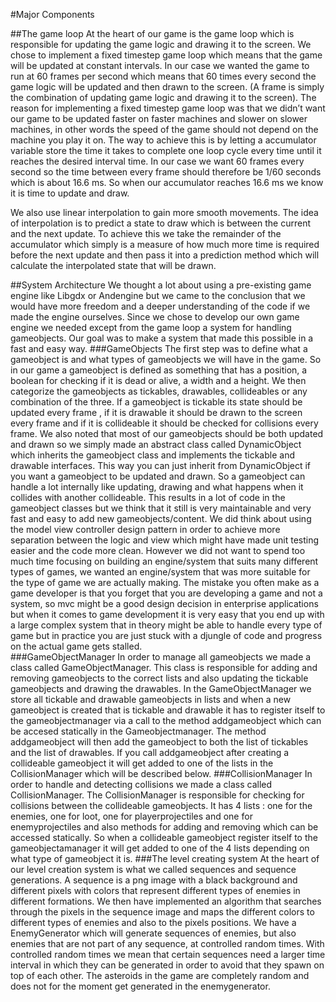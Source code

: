 ﻿#Major Components

##The game loop
At the heart of our game is the game loop which is responsible for updating the game logic and drawing it to the screen. We chose to implement a fixed timestep game loop which means that the game will be updated at constant intervals. In our case we wanted the game to run at 60 frames per second which means that 60 times every second the game logic will be updated and then drawn to the screen. (A frame is simply the combination of updating game logic and drawing it to the screen).
The reason for implementing a fixed timestep game loop was that we didn’t want our game to be updated faster on faster machines and slower on slower machines, in other words the speed of the game should not depend on the machine you play it on.
The way to achieve this is by letting a accumulator variable store the time it takes to complete one loop cycle every time until it reaches the desired interval time. In our case we want 60 frames every second so the time between every frame should therefore be 1/60 seconds which is about 16.6 ms. So when our accumulator reaches 16.6 ms we know it is time to update and draw.

We also use linear interpolation to gain more smooth movements. The idea of interpolation is to predict a state to draw which is between the current and the next update. To achieve this we take the remainder of the accumulator which simply is a measure of how much more time is required before the next update and then pass it into a prediction method which will calculate the interpolated state that will be drawn. 

##System Architecture
We thought a lot about using a pre-existing game engine like Libgdx or Andengine but we came to the conclusion that we would have more freedom and a deeper understanding of the code if we made the engine ourselves.
Since we chose to develop our own game engine we needed except from the game loop a system for handling gameobjects. Our goal was to make a system that made this possible in a fast and easy way. 
###GameObjects
The first step was to define what a gameobject is and what types of gameobjects we will have in the game. So in our game a gameobject is defined as something that has a position, a boolean for checking if it is dead or alive, a width and a height. We then categorize the gameobjects as tickables, drawables, collideables or any combination of the three. If a gameobject is tickable its state should be updated every frame , if it is drawable it should be drawn to the screen every frame and if it is collideable it should be checked for collisions every frame. 
We also noted that most of our gameobjects should be both updated and drawn so we simply made an abstract class called DynamicObject which inherits the gameobject class and implements the tickable and drawable interfaces. This way you can just inherit from DynamicObject if you want a gameobject to be updated and drawn.
So a gameobject can handle a lot internally like updating, drawing and what happens when it collides with another collideable. This results in a lot of code in the gameobject classes but we think that it still is very maintainable and very fast and easy to add new gameobjects/content. We did think about using the model view controller design pattern in order to achieve more separation between the logic and view which might have made unit testing easier and the code more clean. However we did not want to spend too much time focusing on building an engine/system that suits many different types of games, we wanted an engine/system that was more suitable for the type of game we are actually making. The mistake you often make as a game developer is that you forget that you are developing a game and not a system, so mvc might be a good design decision in enterprise applications but when it comes to game development it is very easy that you end up with a large complex system that in theory might be able to handle every type of game but in practice you are just stuck with a djungle of code and progress on the actual game gets stalled.   
###GameObjectManager
In order to manage all gameobjects we made a class called GameObjectManager. This class is responsible for adding and removing gameobjects to the correct lists and also updating the tickable gameobjects and drawing the drawables. 
In the GameObjectManager we store all tickable and drawable gameobjects in lists and when a new gameobject is created that is tickable and drawable it has to register itself to the gameobjectmanager via a call to the method addgameobject which can be accesed statically in the Gameobjectmanager. The method addgameobject will then add the gameobject to both the list of tickables and the list of drawables. If you call addgameobject after creating a collideable gameobject it will get added to one of the lists in the CollisionManager which will be described below.
###CollisionManager
In order to handle and detecting collisions we made a class called CollisionManager. The CollisionManager is responsible for checking for collisions between the collideable gameobjects. It has 4 lists : one for the enemies, one for loot, one for playerprojectiles and one for enemyprojectiles and also methods for adding and removing which can be accessed statically. So when a collideable gameobject register itself to the gameobjectamanager it will get added to one of the 4 lists depending on what type of gameobject it is. 
###The level creating system
At the heart of our level creation system is what we called sequences and sequence generations. A sequence is a png image with a black background and different pixels with colors that represent different types of enemies in different formations. We then have implemented an algorithm that searches through the pixels in the sequence image and maps the different colors to different types of enemies and also to the pixels positions. 
We have a EnemyGenerator which will generate sequences of enemies, but also enemies that are not part of any sequence, at controlled random times. With controlled random times we mean that certain sequences need a larger time interval in which they can be generated in order to avoid that they spawn on top of each other.
The asteroids in the game are completely random and does not for the moment get generated in the enemygenerator. 
